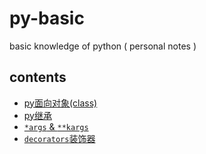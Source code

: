 # py-basic
basic knowledge of python ( personal notes )

## contents
- [py面向对象(class)](https://github.com/rentainhe/py-basic/blob/master/notes/class.md)
- [py继承](https://github.com/rentainhe/py-basic/blob/master/notes/inheritance.md)
- [`*args` & `**kargs`](https://github.com/rentainhe/py-basic/blob/master/notes/args_and_kargs.md)
- [`decorators`装饰器](https://github.com/rentainhe/py-basic/blob/master/notes/decorators.md)